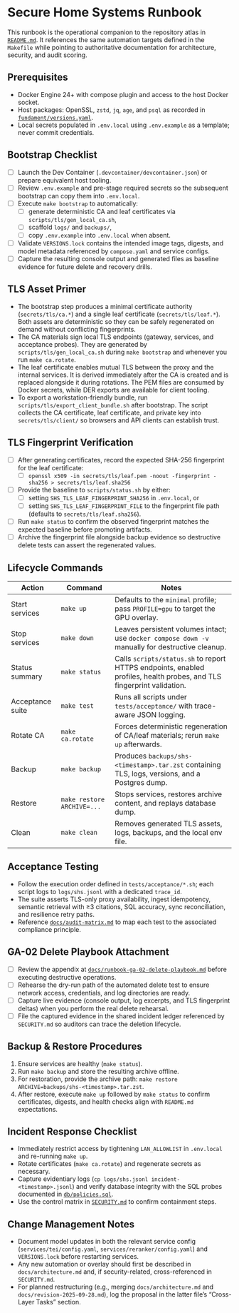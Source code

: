# Secure Home Systems Runbook

This runbook is the operational companion to the repository atlas in [`README.md`](README.md). It references the same automation targets defined in the `Makefile` while pointing to authoritative documentation for architecture, security, and audit scoring.

## Prerequisites
- Docker Engine 24+ with compose plugin and access to the host Docker socket.
- Host packages: OpenSSL, `zstd`, `jq`, `age`, and `psql` as recorded in [`fundament/versions.yaml`](fundament/versions.yaml).
- Local secrets populated in `.env.local` using `.env.example` as a template; never commit credentials.

## Bootstrap Checklist
- [ ] Launch the Dev Container (`.devcontainer/devcontainer.json`) or prepare equivalent host tooling.
- [ ] Review `.env.example` and pre-stage required secrets so the subsequent bootstrap can copy them into `.env.local`.
- [ ] Execute `make bootstrap` to automatically:
    - [ ] generate deterministic CA and leaf certificates via `scripts/tls/gen_local_ca.sh`,
    - [ ] scaffold `logs/` and `backups/`,
    - [ ] copy `.env.example` into `.env.local` when absent.
- [ ] Validate `VERSIONS.lock` contains the intended image tags, digests, and model metadata referenced by `compose.yaml` and service configs.
- [ ] Capture the resulting console output and generated files as baseline evidence for future delete and recovery drills.

## TLS Asset Primer
- The bootstrap step produces a minimal certificate authority (`secrets/tls/ca.*`) and a single leaf certificate (`secrets/tls/leaf.*`). Both assets are deterministic so they can be safely regenerated on demand without conflicting fingerprints.
- The CA materials sign local TLS endpoints (gateway, services, and acceptance probes). They are generated by `scripts/tls/gen_local_ca.sh` during `make bootstrap` and whenever you run `make ca.rotate`.
- The leaf certificate enables mutual TLS between the proxy and the internal services. It is derived immediately after the CA is created and is replaced alongside it during rotations. The PEM files are consumed by Docker secrets, while DER exports are available for client tooling.
- To export a workstation-friendly bundle, run `scripts/tls/export_client_bundle.sh` after bootstrap. The script collects the CA certificate, leaf certificate, and private key into `secrets/tls/client/` so browsers and API clients can establish trust.

## TLS Fingerprint Verification
- [ ] After generating certificates, record the expected SHA-256 fingerprint for the leaf certificate:
    - [ ] `openssl x509 -in secrets/tls/leaf.pem -noout -fingerprint -sha256 > secrets/tls/leaf.sha256`
- [ ] Provide the baseline to `scripts/status.sh` by either:
    - [ ] setting `SHS_TLS_LEAF_FINGERPRINT_SHA256` in `.env.local`, or
    - [ ] setting `SHS_TLS_LEAF_FINGERPRINT_FILE` to the fingerprint file path (defaults to `secrets/tls/leaf.sha256`).
- [ ] Run `make status` to confirm the observed fingerprint matches the expected baseline before promoting artifacts.
- [ ] Archive the fingerprint file alongside backup evidence so destructive delete tests can assert the regenerated values.

## Lifecycle Commands
| Action | Command | Notes |
| --- | --- | --- |
| Start services | `make up` | Defaults to the `minimal` profile; pass `PROFILE=gpu` to target the GPU overlay. |
| Stop services | `make down` | Leaves persistent volumes intact; use `docker compose down -v` manually for destructive cleanup. |
| Status summary | `make status` | Calls `scripts/status.sh` to report HTTPS endpoints, enabled profiles, health probes, and TLS fingerprint validation. |
| Acceptance suite | `make test` | Runs all scripts under `tests/acceptance/` with trace-aware JSON logging. |
| Rotate CA | `make ca.rotate` | Forces deterministic regeneration of CA/leaf materials; rerun `make up` afterwards. |
| Backup | `make backup` | Produces `backups/shs-<timestamp>.tar.zst` containing TLS, logs, versions, and a Postgres dump. |
| Restore | `make restore ARCHIVE=...` | Stops services, restores archive content, and replays database dump. |
| Clean | `make clean` | Removes generated TLS assets, logs, backups, and the local env file. |

## Acceptance Testing
- Follow the execution order defined in `tests/acceptance/*.sh`; each script logs to `logs/shs.jsonl` with a dedicated `trace_id`.
- The suite asserts TLS-only proxy availability, ingest idempotency, semantic retrieval with ≥3 citations, SQL accuracy, sync reconciliation, and resilience retry paths.
- Reference [`docs/audit-matrix.md`](docs/audit-matrix.md) to map each test to the associated compliance principle.

## GA-02 Delete Playbook Attachment
- [ ] Review the appendix at [`docs/runbook-ga-02-delete-playbook.md`](docs/runbook-ga-02-delete-playbook.md) before executing destructive operations.
- [ ] Rehearse the dry-run path of the automated delete test to ensure network access, credentials, and log directories are ready.
- [ ] Capture live evidence (console output, log excerpts, and TLS fingerprint deltas) when you perform the real delete rehearsal.
- [ ] File the captured evidence in the shared incident ledger referenced by `SECURITY.md` so auditors can trace the deletion lifecycle.

## Backup & Restore Procedures
1. Ensure services are healthy (`make status`).
2. Run `make backup` and store the resulting archive offline.
3. For restoration, provide the archive path: `make restore ARCHIVE=backups/shs-<timestamp>.tar.zst`.
4. After restore, execute `make up` followed by `make status` to confirm certificates, digests, and health checks align with `README.md` expectations.

## Incident Response Checklist
- Immediately restrict access by tightening `LAN_ALLOWLIST` in `.env.local` and re-running `make up`.
- Rotate certificates (`make ca.rotate`) and regenerate secrets as necessary.
- Capture evidentiary logs (`cp logs/shs.jsonl incident-<timestamp>.jsonl`) and verify database integrity with the SQL probes documented in [`db/policies.sql`](db/policies.sql).
- Use the control matrix in [`SECURITY.md`](SECURITY.md) to confirm containment steps.

## Change Management Notes
- Document model updates in both the relevant service config (`services/tei/config.yaml`, `services/reranker/config.yaml`) and `VERSIONS.lock` before restarting services.
- Any new automation or overlay should first be described in `docs/architecture.md` and, if security-related, cross-referenced in `SECURITY.md`.
- For planned restructuring (e.g., merging `docs/architecture.md` and `docs/revision-2025-09-28.md`), log the proposal in the latter file’s “Cross-Layer Tasks” section.
